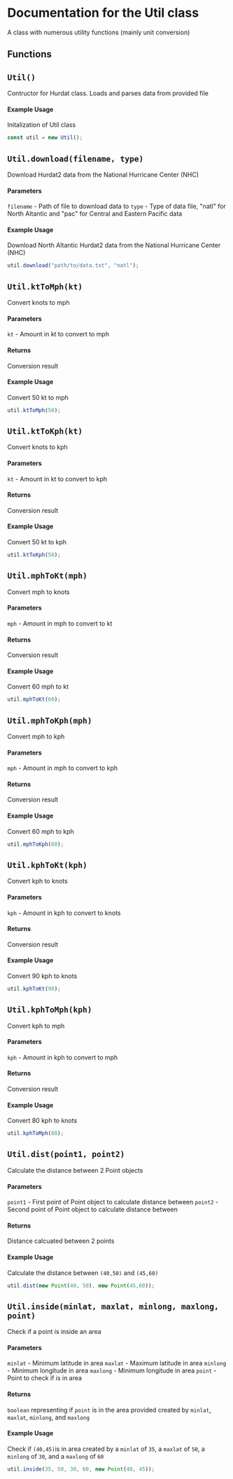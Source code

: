 
# Documentation for the Util class

A class with numerous utility functions (mainly unit conversion) 

## Functions

## `Util()` 

Contructor for Hurdat class. Loads and parses data from provided file

#### Example Usage

Initalization of Util class

```javascript
const util = new Util();
```

## `Util.download(filename, type)`

Download Hurdat2 data from the National Hurricane Center (NHC)

#### Parameters

`filename` - Path of file to download data to
`type` - Type of data file, "natl" for North Altantic and "pac" for Central and Eastern Pacific data

#### Example Usage

Download North Altantic Hurdat2 data from the National Hurricane Center (NHC)

```javascript
util.download("path/to/data.txt", "natl");
```


## `Util.ktToMph(kt)`

Convert knots to mph

#### Parameters

`kt` - Amount in kt to convert to mph 

#### Returns

Conversion result

#### Example Usage

Convert 50 kt to mph

```javascript
util.ktToMph(50);
```

## `Util.ktToKph(kt)`

Convert knots to kph

#### Parameters

`kt` - Amount in kt to convert to kph 

#### Returns

Conversion result

#### Example Usage

Convert 50 kt to kph

```javascript
util.ktToKph(50);
```

## `Util.mphToKt(mph)`

Convert mph to knots

#### Parameters

`mph` - Amount in mph to convert to kt 

#### Returns

Conversion result

#### Example Usage

Convert 60 mph to kt

```javascript
util.mphToKt(60);
```

## `Util.mphToKph(mph)`

Convert mph to kph

#### Parameters

`mph` - Amount in mph to convert to kph 

#### Returns

Conversion result

#### Example Usage

Convert 60 mph to kph

```javascript
util.mphToKph(60);
```

## `Util.kphToKt(kph)`

Convert kph to knots

#### Parameters

`kph` - Amount in kph to convert to knots 

#### Returns

Conversion result

#### Example Usage

Convert 90 kph to knots

```javascript
util.kphToKt(90);
```

## `Util.kphToMph(kph)`

Convert kph to mph

#### Parameters

`kph` - Amount in kph to convert to mph 

#### Returns

Conversion result

#### Example Usage

Convert 80 kph to knots

```javascript
util.kphToMph(80);
```

## `Util.dist(point1, point2)`

Calculate the distance between 2 Point objects

#### Parameters

`point1` - First point of Point object to calculate distance between
`point2` - Second point of Point object to calculate distance between

#### Returns

Distance calcuated between 2 points

#### Example Usage

Calculate the distance between `(40,50)` and `(45,60)`

```javascript
util.dist(new Point(40, 50), new Point(45,60));
```

## `Util.inside(minlat, maxlat, minlong, maxlong, point)`

Check if a point is inside an area

#### Parameters

`minlat` - Minimum latitude in area
`maxlat` - Maximum latitude in area
`minlong` - Minimum longitude in area
`maxlong` - Minimum longitude in area
`point` - Point to check if is in area

#### Returns

`boolean` representing if `point` is in the area provided created by `minlat`, `maxlat`, `minlong`, and `maxlong`

#### Example Usage

Check if `(40,45)`is in area created by a `minlat` of `35`, a `maxlat` of `50`, a `minlong` of `30`, and a `maxlong` of `60`

```javascript
util.inside(35, 50, 30, 60, new Point(40, 45));
```
